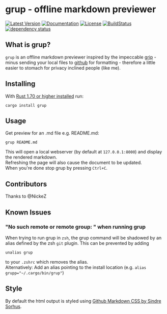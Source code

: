 # grup - offline markdown previewer
[![Latest Version](https://img.shields.io/crates/v/grup.svg)](https://crates.io/crates/grup)
[![Documentation](https://docs.rs/grup/badge.svg)](https://docs.rs/crate/grup)
[![License](https://img.shields.io/crates/l/grup.svg)](https://www.apache.org/licenses/LICENSE-2.0.html)
[![BuildStatus](https://github.com/razorheadfx/grup/actions/workflows/rust.yml/badge.svg)](https://github.com/razorheadfx/grup/actions)
[![dependency status](https://deps.rs/repo/github/razorheadfx/grup/status.svg)](https://deps.rs/repo/github/razorheadfx/grup)

## What is grup?
```grup``` is an offline markdown previewer inspired by the impeccable [grip](https://github.com/joeyespo/grip) - minus sending your local files to [github](https://developer.github.com/v3/markdown/) for formatting - therefore a little easier to stomach for privacy inclined people (like me).

## Installing
With [Rust 1.70 or higher installed](https://rustup.rs) run:
```shell
cargo install grup
``` 

## Usage
Get preview for an .md file e.g. README.md:
```shell
grup README.md
```
This will open a local webserver (by default at ```127.0.0.1:8000```) and display the rendered markdown.  
Refreshing the page will also cause the document to be updated.  
When you're done stop grup by pressing ```Ctrl+C```.  

## Contributors
Thanks to @NickeZ

## Known Issues
### "No such remote or remote group: <filename>" when running grup
When trying to run grup in ```zsh```, the grup command will be shadowed by an alias defined by the zsh  ```git``` plugin.
This can be prevented by adding
```shell
unalias grup
```
to your ```.zshrc``` which removes the alias.  
Alternatively: Add an alias pointing to the install location (e.g. ```alias grupp="~/.cargo/bin/grup"```)

## Style
By default the html output is styled using [Github Markdown CSS by Sindre Sorhus](https://github.com/sindresorhus/github-markdown-css).
